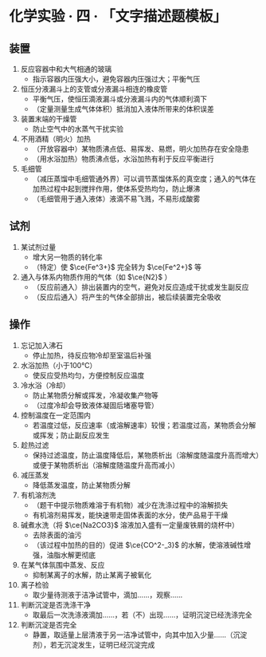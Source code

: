 # 化学实验 · 四 · 「文字描述题模板」

## 装置

1. 反应容器中和大气相通的玻璃
    - 指示容器内压强大小，避免容器内压强过大；平衡气压
2. 恒压分液漏斗上的支管或分液漏斗相连的橡皮管
    - 平衡气压，使恒压滴液漏斗或分液漏斗内的气体顺利滴下
    - （定量测量生成气体体积）抵消加入液体所带来的体积误差
3. 装置末端的干燥管
    - 防止空气中的水蒸气干扰实验
4. 不用酒精（明火）加热
    - （开放容器中）某物质沸点低、易挥发、易燃，明火加热存在安全隐患
    - （用水浴加热）物质沸点低，水浴加热有利于反应平衡进行
5. 毛细管
    - （减压蒸馏中毛细管通外界）可以调节蒸馏体系的真空度；通入的气体在加热过程中起到搅拌作用，使体系受热均匀，防止爆沸
    - （毛细管用于通入液体）液滴不易飞溅，不易形成酸雾

## 试剂

1. 某试剂过量
    - 增大另一物质的转化率
    - （特定）使 $\ce{Fe^3+}$ 完全转为 $\ce{Fe^2+}$ 等
2. 通入与体系内物质作用的气体（如 $\ce{N2}$ ）
    - （反应前通入）排出装置内的空气，避免对反应造成干扰或发生副反应
    - （反应后通入）将产生的气体全部排出，被后续装置完全吸收

## 操作

1. 忘记加入沸石
    - 停止加热，待反应物冷却至室温后补强
2. 水浴加热（小于100℃）
    - 使反应受热均匀，方便控制反应温度
3. 冷水浴（冷却）
    - 防止某物质分解或挥发，冷凝收集产物等
    - （过度冷却会导致液体凝固后堵塞导管）
4. 控制温度在一定范围内
    - 若温度过低，反应速率（或溶解速率）较慢；若温度过高，某物质会分解或挥发；防止副反应发生
5. 趁热过滤
    - 保持过滤温度，防止温度降低后，某物质析出（溶解度随温度升高而增大）或便于某物质析出（溶解度随温度升高而减小）
6. 减压蒸发
    - 降低蒸发温度，防止某物质分解
7. 有机溶剂洗
    - （题干中提示物质难溶于有机物）减少在洗涤过程中的溶解损失
    - 有机溶剂易挥发，能快速带走固体表面的水分，使产品易于干燥
8. 碱煮水洗（将 $\ce{Na2CO3}$ 溶液加入盛有一定量废铁屑的烧杯中）
    - 去除表面的油污
    - （该过程中加热的目的）促进 $\ce{CO^2-_3}$ 的水解，使溶液碱性增强，油脂水解更彻底
9. 在某气体氛围中蒸发、反应
    - 抑制某离子的水解，防止某离子被氧化
10. 离子检验
    - 取少量待测液于洁净试管中，滴加……，观察……
11. 判断沉淀是否洗涤干净
    - 取最后一次洗涤液滴加……，若（不）出现……，证明沉淀已经洗涤完全
12. 判断沉淀是否完全
    - 静置，取适量上层清液于另一洁净试管中，向其中加入少量……（沉淀剂），若无沉淀发生，证明已经沉淀完成


